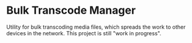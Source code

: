 # Bulk Transcode Manager
Utility for bulk transcoding media files, which spreads the work to other devices in the network.
This project is still "work in progress".
